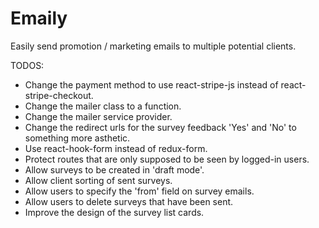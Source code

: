 # Emaily
Easily send promotion / marketing emails to multiple potential clients.

TODOS:

* Change the payment method to use react-stripe-js instead of react-stripe-checkout.
* Change the mailer class to a function.
* Change the mailer service provider.
* Change the redirect urls for the survey feedback 'Yes' and 'No' to something more asthetic.
* Use react-hook-form instead of redux-form.
* Protect routes that are only supposed to be seen by logged-in users.
* Allow surveys to be created in 'draft mode'.
* Allow client sorting of sent surveys.
* Allow users to specify the 'from' field on survey emails.
* Allow users to delete surveys that have been sent.
* Improve the design of the survey list cards.